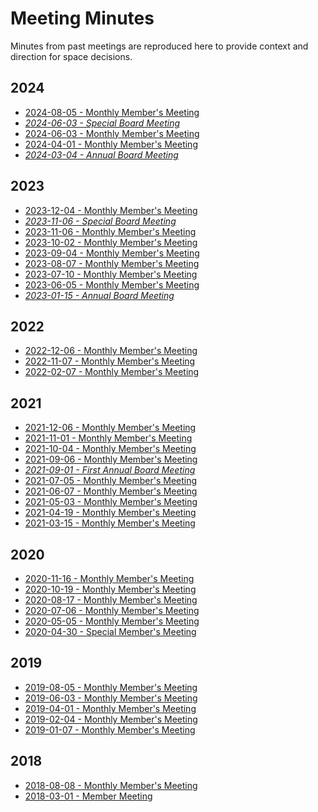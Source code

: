 # Meeting Minutes

Minutes from past meetings are reproduced here to provide context
and direction for space decisions.

## 2024

* [2024-08-05 - Monthly Member's Meeting](2024-08-05-Member_Meeting.md)
* *[2024-06-03 - Special Board Meeting](2024-06-03-Board_Meeting.md)*
* [2024-06-03 - Monthly Member's Meeting](2024-06-03-Member_Meeting.md)
* [2024-04-01 - Monthly Member's Meeting](2024-04-01-Member_Meeting.md)
* *[2024-03-04 - Annual Board Meeting](2024-03-04-Board_Meeting.md)*

## 2023

* [2023-12-04 - Monthly Member's Meeting](2023-12-04-Member_Meeting.md)
* *[2023-11-06 - Special Board Meeting](2023-11-06-Board_Meeting.md)*
* [2023-11-06 - Monthly Member's Meeting](2023-11-06-Member_Meeting.md)
* [2023-10-02 - Monthly Member's Meeting](2023-10-02-Member_Meeting.md)
* [2023-09-04 - Monthly Member's Meeting](2023-09-04-Member_Meeting.md)
* [2023-08-07 - Monthly Member's Meeting](2023-08-07-Member_Meeting.md)
* [2023-07-10 - Monthly Member's Meeting](2023-07-10-Member_Meeting.md)
* [2023-06-05 - Monthly Member's Meeting](2023-06-05-Member_Meeting.md)
* *[2023-01-15 - Annual Board Meeting](2023-01-15-Board_Meeting.md)*

## 2022

* [2022-12-06 - Monthly Member's Meeting](2022-12-06-Member_Meeting.md)
* [2022-11-07 - Monthly Member's Meeting](2022-11-07-Member_Meeting.md)
* [2022-02-07 - Monthly Member's Meeting](2022-02-07-Member_Meeting.md)

## 2021

* [2021-12-06 - Monthly Member's Meeting](2021-12-06-Member_Meeting.md)
* [2021-11-01 - Monthly Member's Meeting](2021-11-01-Member_Meeting.md)
* [2021-10-04 - Monthly Member's Meeting](2021-10-04-Member_Meeting.md)
* [2021-09-06 - Monthly Member's Meeting](2021-09-06-Member_Meeting.md)
* *[2021-09-01 - First Annual Board Meeting](2021-09-01-Board_Meeting.md)*
* [2021-07-05 - Monthly Member's Meeting](2021-07-05-Member_Meeting.md)
* [2021-06-07 - Monthly Member's Meeting](2021-06-07-Member_Meeting.md)
* [2021-05-03 - Monthly Member's Meeting](2021-05-03-Member_Meeting.md)
* [2021-04-19 - Monthly Member's Meeting](2021-04-19-Member_Meeting.md)
* [2021-03-15 - Monthly Member's Meeting](2021-03-15-Member_Meeting.md)

## 2020
* [2020-11-16 - Monthly Member's Meeting](2020-11-16-Member_Meeting.md)
* [2020-10-19 - Monthly Member's Meeting](2020-10-19-Member_Meeting.md)
* [2020-08-17 - Monthly Member's Meeting](2020-08-17-Member_Meeting.md)
* [2020-07-06 - Monthly Member's Meeting](2020-07-06-Member_Meeting.md)
* [2020-05-05 - Monthly Member's Meeting](2020-05-05-Member_Meeting.md)
* [2020-04-30 - Special Member's Meeting](2020-04-30-Member_Meeting.md)

## 2019
* [2019-08-05 - Monthly Member's Meeting](2019-08-05-Member_Meeting.md)
* [2019-06-03 - Monthly Member's Meeting](2019-06-03-Member_Meeting.md)
* [2019-04-01 - Monthly Member's Meeting](2019-04-01-Member_Meeting.md)
* [2019-02-04 - Monthly Member's Meeting](2019-02-04-Member_Meeting.md)
* [2019-01-07 - Monthly Member's Meeting](2019-01-07-Member_Meeting.md)

## 2018
* [2018-08-08 - Monthly Member's Meeting](2018-08-08-Member_Meeting.md)
* [2018-03-01 - Member Meeting](2018-03-01-Member_Meeting.md)
